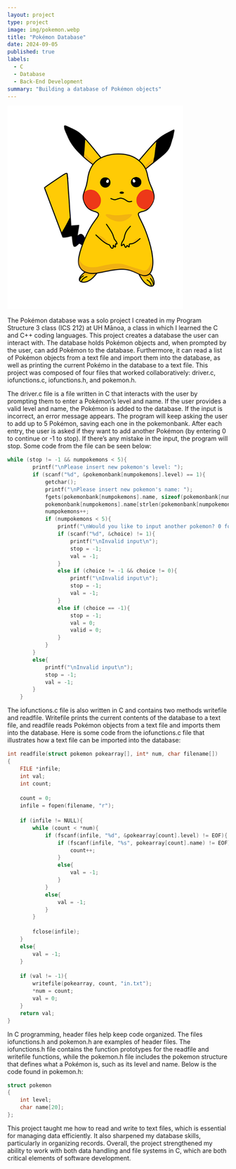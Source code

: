 ```yaml
---
layout: project
type: project
image: img/pokemon.webp
title: "Pokémon Database"
date: 2024-09-05
published: true
labels:
  - C
  - Database
  - Back-End Development
summary: "Building a database of Pokémon objects"
---
```


<div class="text-center p-4">
  <img width="400px" class="rounded float-start pe-4" src="../img/pokemon.webp">
</div>

The Pokémon database was a solo project I created in my Program Structure 3 class (ICS 212) at UH Mānoa, a class in which I learned the C and C++ coding languages. This project creates a database the user can interact with. The database holds Pokémon objects and, when prompted by the user, can add Pokémon to the database. Furthermore, it can read a list of Pokémon objects from a text file and import them into the database, as well as printing the current Pokémo in the database to a text file. This project was composed of four files that worked collaboratively: driver.c, iofunctions.c, iofunctions.h, and pokemon.h. 

The driver.c file is a file written in C that interacts with the user by prompting them to enter a Pokémon’s level and name. If the user provides a valid level and name, the Pokémon is added to the database. If the input is incorrect, an error message appears. The program will keep asking the user to add up to 5 Pokémon, saving each one in the pokemonbank. After each entry, the user is asked if they want to add another Pokémon (by entering 0 to continue or -1 to stop). If there’s any mistake in the input, the program will stop. Some code from the file can be seen below:

```cpp
while (stop != -1 && numpokemons < 5){
        printf("\nPlease insert new pokemon's level: ");
        if (scanf("%d", &pokemonbank[numpokemons].level) == 1){
            getchar();
            printf("\nPlease insert new pokemon's name: ");
            fgets(pokemonbank[numpokemons].name, sizeof(pokemonbank[numpokemons]).name , stdin);
            pokemonbank[numpokemons].name[strlen(pokemonbank[numpokemons].name)- 1] = '\0';
            numpokemons++;
            if (numpokemons < 5){
                printf("\nWould you like to input another pokemon? 0 for yes and -1 for no: ");
                if (scanf("%d", &choice) != 1){
                    printf("\nInvalid input\n");
                    stop = -1;
                    val = -1;
                }
                else if (choice != -1 && choice != 0){
                    printf("\nInvalid input\n");
                    stop = -1;
                    val = -1;
                }
                else if (choice == -1){
                    stop = -1;
                    val = 0;
                    valid = 0;
                }
            }
        }
        else{
            printf("\nInvalid input\n");
            stop = -1;
            val = -1;
        }
    }
```

The iofunctions.c file is also written in C and contains two methods writefile and readfile. Writefile prints the current contents of the database to a text file, and readfile reads Pokémon objects from a text file and imports them into the database. Here is some code from the iofunctions.c file that illustrates how a text file can be imported into the database:

```cpp
int readfile(struct pokemon pokearray[], int* num, char filename[])
{
    FILE *infile;
    int val;
    int count;

    count = 0;
    infile = fopen(filename, "r");

    if (infile != NULL){
        while (count < *num){
            if (fscanf(infile, "%d", &pokearray[count].level) != EOF){
                if (fscanf(infile, "%s", pokearray[count].name) != EOF){
                    count++;
                }
                else{
                    val = -1;
                }
            }
            else{
                val = -1;
            }
        }

        fclose(infile);
    }
    else{
        val = -1;
    }

    if (val != -1){
        writefile(pokearray, count, "in.txt");
        *num = count;
        val = 0;
    }
    return val;
}

```
In C programming, header files help keep code organized. The files iofunctions.h and pokemon.h are examples of header files. The iofunctions.h file contains the function prototypes for the readfile and writefile functions, while the pokemon.h file includes the pokemon structure that defines what a Pokémon is, such as its level and name. Below is the code found in pokemon.h:

```cpp
struct pokemon
{
    int level;
    char name[20];
};
```
This project taught me how to read and write to text files, which is essential for managing data efficiently. It also sharpened my database skills, particularly in organizing records. Overall, the project strengthened my ability to work with both data handling and file systems in C, which are both critical elements of software development.

